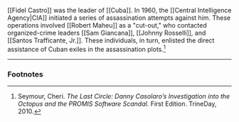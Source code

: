 [[Fidel Castro]] was the leader of [[Cuba]]. In 1960, the [[Central Intelligence Agency|CIA]] initiated a series of assassination attempts against him. These operations involved [[Robert Maheu]] as a "cut-out," who contacted organized-crime leaders [[Sam Giancana]], [[Johnny Rosselli]], and [[Santos Trafficante, Jr.]]. These individuals, in turn, enlisted the direct assistance of Cuban exiles in the assassination plots.[^1]

---
### Footnotes

[^1]: Seymour, Cheri. *The Last Circle: Danny Casolaro’s Investigation into the Octopus and the PROMIS Software Scandal*. First Edition. TrineDay, 2010.